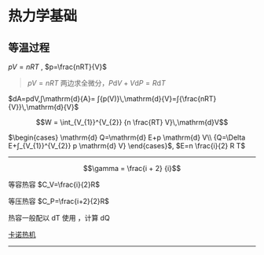 # 热力学基础

## 等温过程

$pV=nRT$ , $p=\frac{nRT}{V}$

>$pV=nRT$ 两边求全微分，$P\mathrm{d}V+V\mathrm{d}P=R\mathrm{d}T$

$dA=pdV,∫\mathrm{d}{A}= ∫{p(V)}\,\mathrm{d}{V}=∫{\frac{nRT}{V}}\,\mathrm{d}{V}$

$$W = \int_{V_{1}}^{V_{2}} {n \frac{RT} V}\,\mathrm{d}V$$

$\begin{cases}
\mathrm{d} Q=\mathrm{d} E+p \mathrm{d} V\\
{Q=\Delta E+∫_{V_{1}}^{V_{2}} p \mathrm{d} V}
\end{cases}$,
$E=n \frac{i}{2} R T$

---

$$\gamma  = \frac{i + 2} {i}$$

等容热容 $C_V=\frac{i}{2}R$

等压热容 $C_P=\frac{i+2}{2}R$

热容一般配以 dT 使用 ，计算 dQ

[卡诺热机](https://www.zhihu.com/question/22702847/answer/179344415)

---
